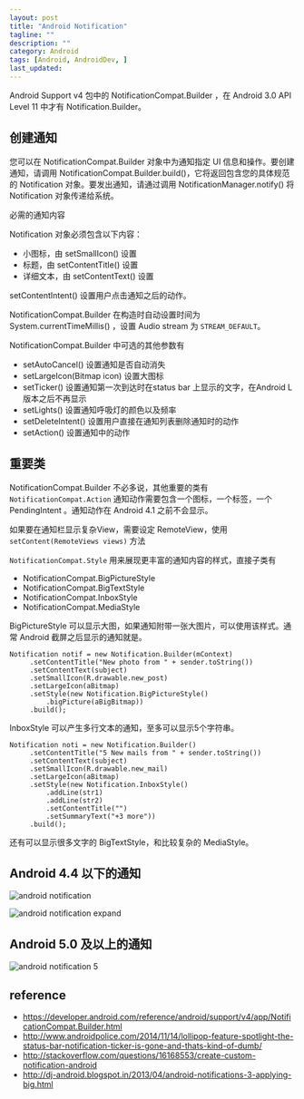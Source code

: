 ```yaml
---
layout: post
title: "Android Notification"
tagline: ""
description: ""
category: Android
tags: [Android, AndroidDev, ]
last_updated: 
---
```



Android Support v4 包中的 NotificationCompat.Builder ，在 Android 3.0 API Level 11 中才有 Notification.Builder。

## 创建通知
您可以在 NotificationCompat.Builder 对象中为通知指定 UI 信息和操作。要创建通知，请调用 NotificationCompat.Builder.build()，它将返回包含您的具体规范的 Notification 对象。要发出通知，请通过调用 NotificationManager.notify() 将 Notification 对象传递给系统。

必需的通知内容

Notification 对象必须包含以下内容：

- 小图标，由 setSmallIcon() 设置
- 标题，由 setContentTitle() 设置
- 详细文本，由 setContentText() 设置

setContentIntent()  设置用户点击通知之后的动作。

NotificationCompat.Builder 在构造时自动设置时间为 System.currentTimeMillis() ，设置 Audio stream 为 `STREAM_DEFAULT`。

NotificationCompat.Builder 中可选的其他参数有

- setAutoCancel()  设置通知是否自动消失
- setLargeIcon(Bitmap icon) 设置大图标
- setTicker()  设置通知第一次到达时在status bar 上显示的文字，在Android L版本之后不再显示
- setLights()  设置通知呼吸灯的颜色以及频率
- setDeleteIntent()  设置用户直接在通知列表删除通知时的动作
- setAction() 设置通知中的动作

## 重要类

NotificationCompat.Builder 不必多说，其他重要的类有 `NotificationCompat.Action` 通知动作需要包含一个图标，一个标签，一个 PendingIntent 。通知动作在 Android 4.1 之前不会显示。

如果要在通知栏显示复杂View，需要设定 RemoteView，使用 `setContent(RemoteViews views)` 方法

`NotificationCompat.Style` 用来展现更丰富的通知内容的样式，直接子类有

- NotificationCompat.BigPictureStyle
- NotificationCompat.BigTextStyle
- NotificationCompat.InboxStyle
- NotificationCompat.MediaStyle

BigPictureStyle 可以显示大图，如果通知附带一张大图片，可以使用该样式。通常 Android 截屏之后显示的通知就是。

    Notification notif = new Notification.Builder(mContext)
         .setContentTitle("New photo from " + sender.toString())
         .setContentText(subject)
         .setSmallIcon(R.drawable.new_post)
         .setLargeIcon(aBitmap)
         .setStyle(new Notification.BigPictureStyle()
             .bigPicture(aBigBitmap))
         .build();

InboxStyle 可以产生多行文本的通知，至多可以显示5个字符串。

    Notification noti = new Notification.Builder()
         .setContentTitle("5 New mails from " + sender.toString())
         .setContentText(subject)
         .setSmallIcon(R.drawable.new_mail)
         .setLargeIcon(aBitmap)
         .setStyle(new Notification.InboxStyle()
             .addLine(str1)
             .addLine(str2)
             .setContentTitle("")
             .setSummaryText("+3 more"))
         .build();

还有可以显示很多文字的 BigTextStyle，和比较复杂的 MediaStyle。

## Android 4.4 以下的通知

![android notification](https://lh4.googleusercontent.com/-fFhC1XFLiqc/V-noomqkvwI/AAAAAAABDNM/yoCX0PTtut4LsmhelxhLskdeGMzG-v8igCJoC/w340-h200-no/Android_notification_4.png)

![android notification expand](https://lh3.googleusercontent.com/-LthdqPKbfMk/V-noo7b4bsI/AAAAAAABDNM/zgE36HdwrZoVpGoEUbDJ9oWBFS3_ehOCQCL0B/w760-h396-no/Android_notification_4_expand.jpg)

## Android 5.0 及以上的通知

![android notification 5](https://lh4.googleusercontent.com/-hgQhQzgJMPk/V-noo_jI8DI/AAAAAAABDNM/PVDDK5xMd4IpEEL7-CvT9rv_HZscHKPHQCL0B/w1330-h443-no/android_notification_5.png)

## reference

- <https://developer.android.com/reference/android/support/v4/app/NotificationCompat.Builder.html>
- <http://www.androidpolice.com/2014/11/14/lollipop-feature-spotlight-the-status-bar-notification-ticker-is-gone-and-thats-kind-of-dumb/>
- <http://stackoverflow.com/questions/16168553/create-custom-notification-android>
- <http://dj-android.blogspot.in/2013/04/android-notifications-3-applying-big.html>